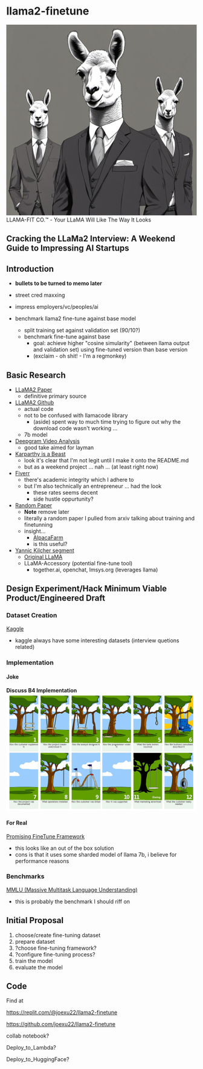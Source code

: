 # llama2-finetune
![LLAMA-FIT CO.](assets/llama_in_suit.webp)
LLAMA-FIT CO.™ - Your LLaMA Will Like The Way It Looks

## Cracking the LLaMa2 Interview: A Weekend Guide to Impressing AI Startups

## Introduction

- **bullets to be turned to memo later**

- street cred maxxing

- impress employers/vc/peoples/ai

- benchmark llama2 fine-tune against base model
  - split training set against validation set (90/10?)
  - benchmark fine-tune against base
    - goal: achieve higher "cosine simularity" (between llama output and validation set) using fine-tuned version than base version
    - (exclaim - oh shit! - I'm a regmonkey) 

## Basic Research

- [LLaMA2 Paper](https://arxiv.org/pdf/2307.09288.pdf)
  - definitive primary source
- [LLaMA2 Github](https://github.com/facebookresearch/llama)
  - actual code
  - not to be confused with llamacode library
    - (aside) spent way to much time trying to figure out why the download code wasn't working ...
  - 7b model
- [Deepgram Video Analysis](https://www.youtube.com/watch?v=Otb7Xi8Z0Oo)
  - good take aimed for layman
- [Karparthy is a Beast](https://github.com/karpathy/llama2.c)
  - look it's clear that I'm not legit until I make it onto the README.md
  - but as a weekend project ... nah ... (at least right now)
- [Fiverr](https://www.fiverr.com/search/gigs?query=LLAMA2&source=top-bar&ref_ctx_id=2ab7ea78dd9c20a111a7363e13a30e50&search_in=everywhere&search-autocomplete-original-term=llama2)
  - there's academic integrity which I adhere to
  - but I'm also technically an entrepreneur ... had the look
    - these rates seems decent
    - side hustle oppurtunity?
- [Random Paper](https://people.cs.umass.edu/~simengsun/paper/rlhf_tech_report.pdf)
  - **Note** remove later
  - literally a random paper I pulled from arxiv talking about training and finetunning
  - insight...
    - [AlpacaFarm](https://crfm.stanford.edu/2023/05/22/alpaca-farm.html)
    - is this useful?
- [Yannic Kilcher segment](https://www.youtube.com/watch?v=xs-0cp1hSnY&ab_channel=YannicKilcher)
  - [Original LLaMA](https://www.youtube.com/watch?v=E5OnoYF2oAk&ab_channel=YannicKilcher)
  - LLaMA-Accessory (potential fine-tune tool)
    - together.ai, openchat, lmsys.org (leverages llama)

## Design Experiment/Hack Minimum Viable Product/Engineered Draft

### Dataset Creation

[Kaggle](https://www.kaggle.com/datasets/sandy1811/data-science-interview-questions)
  - kaggle always have some interesting datasets (interview quetions related)

### Implementation

#### Joke

**Discuss B4 Implementation**
![Engineering Meme](assets/SwingEngineering.webp)

#### For Real

[Promising FineTune Framework](https://www.youtube.com/watch?v=eeM6V5aPjhk&ab_channel=1littlecoder)

  - this looks like an out of the box solution
  - cons is that it uses some sharded model of llama 7b, i believe for performance reasons

### Benchmarks

[MMLU (Massive Multitask Language Understanding)](https://paperswithcode.com/dataset/mmlu)
  - this is probably the benchmark I should riff on

## Initial Proposal

1) choose/create fine-tuning dataset
2) prepare dataset
3) ?choose fine-tuning framework?
4) ?configure fine-tuning process?
5) train the model
6) evaluate the model

## Code

Find at 

https://replit.com/@joexu22/llama2-finetune

https://github.com/joexu22/llama2-finetune

collab notebook?

Deploy_to_Lambda?

Deploy_to_HuggingFace?